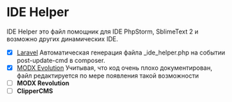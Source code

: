 IDE Helper
=========
IDE Helper это файл помощник для IDE PhpStorm, SblimeText 2 и возможно других динамических IDE.


- [x] [Laravel](https://github.com/jonphipps/laravel4-idehelper-generator) Автоматическая генерация файла _ide_helper.php на событии post-update-cmd в composer.
- [x] [MODX Evolution](https://github.com/AgelxNash/IDEHelper/MODX%20Evolution/_ide_helper.php) Учитывая, что код очень плохо документирован, файл редактируется по мере появления такой возможности
- [ ] **MODX Revolution**
- [ ] **ClipperCMS**